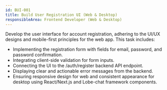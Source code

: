 ```yaml
---
id: BUI-001
title: Build User Registration UI (Web & Desktop)
responsibleArea: Frontend Developer (Web & Desktop)
---
```

Develop the user interface for account registration, adhering to the UI/UX designs and mobile-first principles for the web app. This task includes:
*   Implementing the registration form with fields for email, password, and password confirmation.
*   Integrating client-side validation for form inputs.
*   Connecting the UI to the /auth/register backend API endpoint.
*   Displaying clear and actionable error messages from the backend.
*   Ensuring responsive design for web and consistent appearance for desktop using React/Next.js and Lobe-chat framework components.